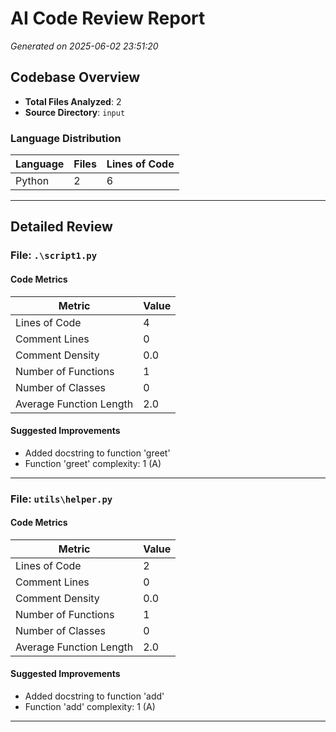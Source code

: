 # AI Code Review Report

*Generated on 2025-06-02 23:51:20*

## Codebase Overview

- **Total Files Analyzed**: 2
- **Source Directory**: `input`

### Language Distribution
| Language | Files | Lines of Code |
|----------|-------|---------------|
| Python | 2 | 6 |

---

## Detailed Review

### File: `.\script1.py`

#### Code Metrics
| Metric | Value |
|--------|-------|
| Lines of Code | 4 |
| Comment Lines | 0 |
| Comment Density | 0.0 |
| Number of Functions | 1 |
| Number of Classes | 0 |
| Average Function Length | 2.0 |

#### Suggested Improvements
- Added docstring to function 'greet'
- Function 'greet' complexity: 1 (A)

---

### File: `utils\helper.py`

#### Code Metrics
| Metric | Value |
|--------|-------|
| Lines of Code | 2 |
| Comment Lines | 0 |
| Comment Density | 0.0 |
| Number of Functions | 1 |
| Number of Classes | 0 |
| Average Function Length | 2.0 |

#### Suggested Improvements
- Added docstring to function 'add'
- Function 'add' complexity: 1 (A)

---

